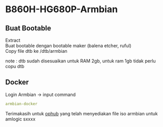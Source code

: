 # B860H-HG680P-Armbian

## Buat Bootable  
Extract  
Buat bootable dengan bootable maker (balena etcher, ruful)  
Copy file dtb ke /dtb/armbian  

note : dtb sudah disesuaikan untuk RAM 2gb, untuk ram 1gb tidak perlu copu dtb

## Docker
Login Armbian -> input command
```yaml
armbian-docker
```
  
  
Terimakasih untuk [ophub](https://github.com/ophub) yang telah menyediakan file iso armbian untuk amlogic sxxxx

